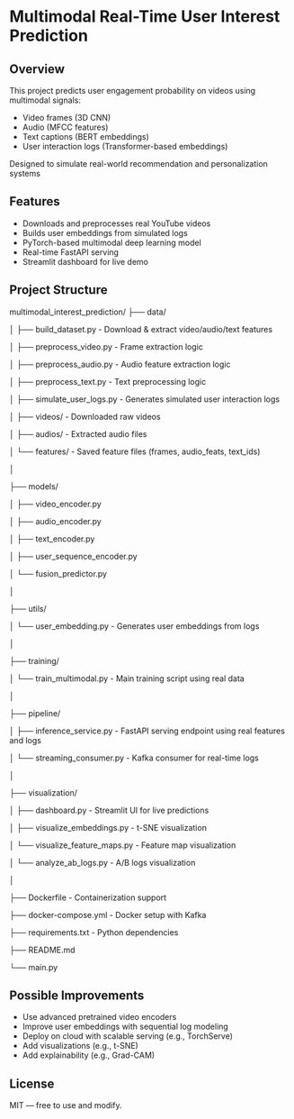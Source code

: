 # Multimodal Real-Time User Interest Prediction

## Overview
This project predicts user engagement probability on videos using multimodal signals:
- Video frames (3D CNN)
- Audio (MFCC features)
- Text captions (BERT embeddings)
- User interaction logs (Transformer-based embeddings)

Designed to simulate real-world recommendation and personalization systems

## Features
- Downloads and preprocesses real YouTube videos
- Builds user embeddings from simulated logs
- PyTorch-based multimodal deep learning model
- Real-time FastAPI serving
- Streamlit dashboard for live demo

## Project Structure
multimodal_interest_prediction/
├── data/

│   ├── build_dataset.py          - Download & extract video/audio/text features

│   ├── preprocess_video.py       - Frame extraction logic

│   ├── preprocess_audio.py       - Audio feature extraction logic

│   ├── preprocess_text.py        - Text preprocessing logic

│   ├── simulate_user_logs.py     - Generates simulated user interaction logs

│   ├── videos/                   - Downloaded raw videos

│   ├── audios/                   - Extracted audio files

│   └── features/                 - Saved feature files (frames, audio_feats, text_ids)

│

├── models/

│   ├── video_encoder.py

│   ├── audio_encoder.py

│   ├── text_encoder.py

│   ├── user_sequence_encoder.py

│   └── fusion_predictor.py

│

├── utils/

│   └── user_embedding.py        - Generates user embeddings from logs

│

├── training/

│   └── train_multimodal.py      - Main training script using real data

│

├── pipeline/

│   ├── inference_service.py     - FastAPI serving endpoint using real features and logs

│   └── streaming_consumer.py    - Kafka consumer for real-time logs

│

├── visualization/

│   ├── dashboard.py             - Streamlit UI for live predictions

│   ├── visualize_embeddings.py  - t-SNE visualization

│   └── visualize_feature_maps.py - Feature map visualization

│   └── analyze_ab_logs.py       - A/B logs visualization

│

├── Dockerfile                   - Containerization support

├── docker-compose.yml           - Docker setup with Kafka

├── requirements.txt            - Python dependencies

├── README.md                   

└── main.py                     

## Possible Improvements
- Use advanced pretrained video encoders
- Improve user embeddings with sequential log modeling
- Deploy on cloud with scalable serving (e.g., TorchServe)
- Add visualizations (e.g., t-SNE)
- Add explainability (e.g., Grad-CAM)

## License
MIT — free to use and modify.
